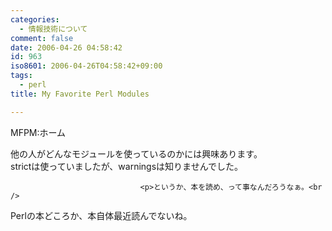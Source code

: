 ```yaml
---
categories:
  - 情報技術について
comment: false
date: 2006-04-26 04:58:42
id: 963
iso8601: 2006-04-26T04:58:42+09:00
tags:
  - perl
title: My Favorite Perl Modules

---
```


<div class="entry-body">
                                 <p>MFPM:ホーム</p>

<p>他の人がどんなモジュールを使っているのかには興味あります。<br />
strictは使っていましたが、warningsは知りませんでした。</p>
                              
                                 <p>というか、本を読め、って事なんだろうなぁ。<br />
Perlの本どころか、本自体最近読んでないね。</p>
                              </div>
    	